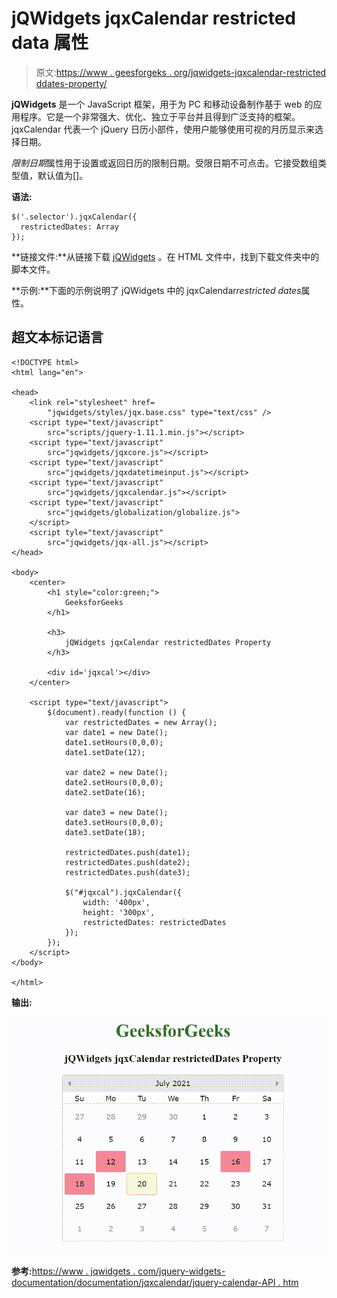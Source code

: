 # jQWidgets jqxCalendar restricted data 属性

> 原文:[https://www . geesforgeks . org/jqwidgets-jqxcalendar-restricted ddates-property/](https://www.geeksforgeeks.org/jqwidgets-jqxcalendar-restricteddates-property/)

**jQWidgets** 是一个 JavaScript 框架，用于为 PC 和移动设备制作基于 web 的应用程序。它是一个非常强大、优化、独立于平台并且得到广泛支持的框架。jqxCalendar 代表一个 jQuery 日历小部件，使用户能够使用可视的月历显示来选择日期。

*限制日期*属性用于设置或返回日历的限制日期。受限日期不可点击。它接受数组类型值，默认值为[]。

**语法:**

```
$('.selector').jqxCalendar({
  restrictedDates: Array
});
```

**链接文件:**从链接下载 [jQWidgets](https://www.jqwidgets.com/download/) 。在 HTML 文件中，找到下载文件夹中的脚本文件。

> <link rel="”stylesheet”" href="”jqwidgets/styles/jqx.base.css”" type="”text/css”">

**示例:**下面的示例说明了 jQWidgets 中的 jqxCalendar*restricted dates*属性。

## 超文本标记语言

```
<!DOCTYPE html>
<html lang="en">

<head>
    <link rel="stylesheet" href=
        "jqwidgets/styles/jqx.base.css" type="text/css" />
    <script type="text/javascript" 
        src="scripts/jquery-1.11.1.min.js"></script>
    <script type="text/javascript" 
        src="jqwidgets/jqxcore.js"></script>
    <script type="text/javascript" 
        src="jqwidgets/jqxdatetimeinput.js"></script>
    <script type="text/javascript" 
        src="jqwidgets/jqxcalendar.js"></script>
    <script type="text/javascript" 
        src="jqwidgets/globalization/globalize.js">
    </script>
    <script tyle="text/javascript" 
        src="jqwidgets/jqx-all.js"></script>
</head>

<body>
    <center>
        <h1 style="color:green;">
            GeeksforGeeks
        </h1>

        <h3>
            jQWidgets jqxCalendar restrictedDates Property
        </h3>

        <div id='jqxcal'></div>
    </center>

    <script type="text/javascript">
        $(document).ready(function () {
            var restrictedDates = new Array();
            var date1 = new Date();
            date1.setHours(0,0,0);
            date1.setDate(12);

            var date2 = new Date();
            date2.setHours(0,0,0);
            date2.setDate(16);

            var date3 = new Date();
            date3.setHours(0,0,0);
            date3.setDate(18);

            restrictedDates.push(date1);
            restrictedDates.push(date2);
            restrictedDates.push(date3);

            $("#jqxcal").jqxCalendar({
                width: '400px',
                height: '300px',
                restrictedDates: restrictedDates
            });
        });
    </script>
</body>

</html>
```

**输出:**

![](img/ffc2995e81eb0a36e6fc80c9c26f4c58.png)

**参考:**[https://www . jqwidgets . com/jquery-widgets-documentation/documentation/jqxcalendar/jquery-calendar-API . htm](https://www.jqwidgets.com/jquery-widgets-documentation/documentation/jqxcalendar/jquery-calendar-api.htm)